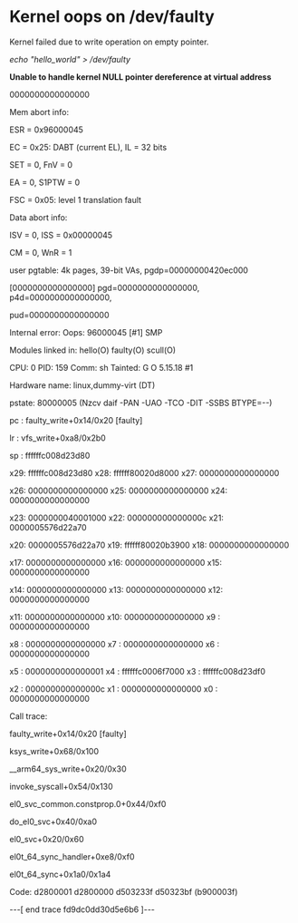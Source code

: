 # Kernel oops on /dev/faulty

Kernel failed due to write operation on empty pointer.

_echo "hello_world" > /dev/faulty_ 

__Unable to handle kernel NULL pointer dereference at virtual address__ 

0000000000000000

Mem abort info:

  ESR = 0x96000045
  
  EC = 0x25: DABT (current EL), IL = 32 bits
  
  SET = 0, FnV = 0
  
  EA = 0, S1PTW = 0
  
  FSC = 0x05: level 1 translation fault

Data abort info:

  ISV = 0, ISS = 0x00000045
  
  CM = 0, WnR = 1

user pgtable: 4k pages, 39-bit VAs, pgdp=00000000420ec000

[0000000000000000] pgd=0000000000000000, p4d=0000000000000000, 

pud=0000000000000000

Internal error: Oops: 96000045 [#1] SMP

Modules linked in: hello(O) faulty(O) scull(O)

CPU: 0 PID: 159 Comm: sh Tainted: G           O      5.15.18 #1

Hardware name: linux,dummy-virt (DT)

pstate: 80000005 (Nzcv daif -PAN -UAO -TCO -DIT -SSBS BTYPE=--)

pc : faulty_write+0x14/0x20 [faulty]

lr : vfs_write+0xa8/0x2b0

sp : ffffffc008d23d80

x29: ffffffc008d23d80 x28: ffffff80020d8000 x27: 0000000000000000

x26: 0000000000000000 x25: 0000000000000000 x24: 0000000000000000

x23: 0000000040001000 x22: 000000000000000c x21: 0000005576d22a70

x20: 0000005576d22a70 x19: ffffff80020b3900 x18: 0000000000000000

x17: 0000000000000000 x16: 0000000000000000 x15: 0000000000000000

x14: 0000000000000000 x13: 0000000000000000 x12: 0000000000000000

x11: 0000000000000000 x10: 0000000000000000 x9 : 0000000000000000

x8 : 0000000000000000 x7 : 0000000000000000 x6 : 0000000000000000

x5 : 0000000000000001 x4 : ffffffc0006f7000 x3 : ffffffc008d23df0

x2 : 000000000000000c x1 : 0000000000000000 x0 : 0000000000000000

Call trace:

 faulty_write+0x14/0x20 [faulty]
 
 ksys_write+0x68/0x100
 
 __arm64_sys_write+0x20/0x30
 
 invoke_syscall+0x54/0x130
 
 el0_svc_common.constprop.0+0x44/0xf0
 
 do_el0_svc+0x40/0xa0
 
 el0_svc+0x20/0x60
 
 el0t_64_sync_handler+0xe8/0xf0
 
 el0t_64_sync+0x1a0/0x1a4

Code: d2800001 d2800000 d503233f d50323bf (b900003f) 

---[ end trace fd9dc0dd30d5e6b6 ]---

